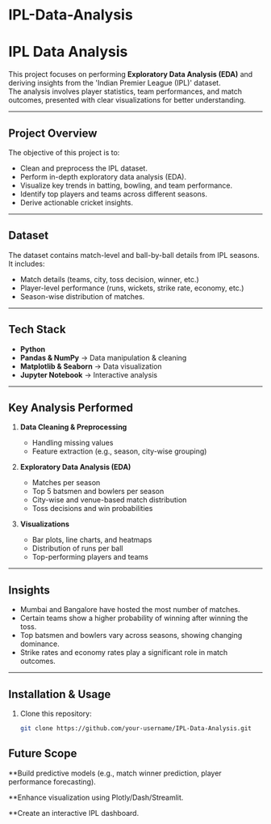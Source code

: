 # IPL-Data-Analysis
#  IPL Data Analysis

This project focuses on performing **Exploratory Data Analysis (EDA)** and deriving insights from the 'Indian Premier League (IPL)' dataset.  
The analysis involves player statistics, team performances, and match outcomes, presented with clear visualizations for better understanding.

---

##  Project Overview
The objective of this project is to:
- Clean and preprocess the IPL dataset.
- Perform in-depth exploratory data analysis (EDA).
- Visualize key trends in batting, bowling, and team performance.
- Identify top players and teams across different seasons.
- Derive actionable cricket insights.

---

##  Dataset
The dataset contains match-level and ball-by-ball details from IPL seasons.  
It includes:
- Match details (teams, city, toss decision, winner, etc.)
- Player-level performance (runs, wickets, strike rate, economy, etc.)
- Season-wise distribution of matches.

---

##  Tech Stack
- **Python**
- **Pandas & NumPy** → Data manipulation & cleaning  
- **Matplotlib & Seaborn** → Data visualization  
- **Jupyter Notebook** → Interactive analysis  

---

##  Key Analysis Performed
1. **Data Cleaning & Preprocessing**
   - Handling missing values
   - Feature extraction (e.g., season, city-wise grouping)

2. **Exploratory Data Analysis (EDA)**
   - Matches per season
   - Top 5 batsmen and bowlers per season
   - City-wise and venue-based match distribution
   - Toss decisions and win probabilities

3. **Visualizations**
   - Bar plots, line charts, and heatmaps
   - Distribution of runs per ball
   - Top-performing players and teams  

---

##  Insights
- Mumbai and Bangalore have hosted the most number of matches.  
- Certain teams show a higher probability of winning after winning the toss.  
- Top batsmen and bowlers vary across seasons, showing changing dominance.  
- Strike rates and economy rates play a significant role in match outcomes.  

---

##  Installation & Usage
1. Clone this repository:
   ```bash
   git clone https://github.com/your-username/IPL-Data-Analysis.git

## Future Scope

**Build predictive models (e.g., match winner prediction, player performance forecasting).

**Enhance visualization using Plotly/Dash/Streamlit.

**Create an interactive IPL dashboard.
